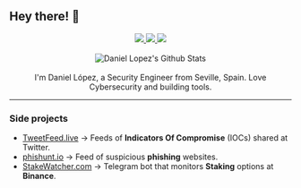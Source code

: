 ## Hey there! 👋
<div align="center">
  <a href="https://twitter.com/0xDanielLopez" target="_blank">
    <img src="https://img.shields.io/twitter/follow/0xDanielLopez?style=for-the-badge&label=Twitter&logo=twitter&logoColor=00AEFF&labelColor=black&color=1DA1F2">
  </a>
  
  <a href="https://www.linkedin.com/in/0xDanielLopez/" target="_blank">
    <img src="https://img.shields.io/badge/LinkedIn-blue?style=for-the-badge&logo=Linkedin&logoColor=00AEFF&labelColor=black&color=black">
  </a>
  
  <a href="https://etherscan.io/address/0xd3ba313cae412725921f07e12f878d2b49e4f758" target="_blank">
    <img src="https://img.shields.io/badge/ETH%20Address-blue?style=for-the-badge&logo=ethereum&logoColor=00AEFF&labelColor=black&color=black">
  </a>
<br><br>
  <img align="center" alt="Daniel Lopez's Github Stats" src="https://github-readme-stats-ksih.vercel.app/api?username=0xDanielLopez&show_icons=true&title_color=3996ff&icon_color=79ff97&text_color=fff&bg_color=151515" />
<br><br>
  I'm Daniel López, a Security Engineer from Seville, Spain. Love Cybersecurity and building tools.
 </div>
 <hr>

### Side projects

* [TweetFeed.live](https://tweetfeed.live/) → Feeds of <b>Indicators Of Compromise</b> (IOCs) shared at Twitter.
* [phishunt.io](https://phishunt.io/) → Feed of suspicious <b>phishing</b> websites.
* [StakeWatcher.com](https://stakewatcher.com) → Telegram bot that monitors <b>Staking</b> options at <b>Binance</b>.
